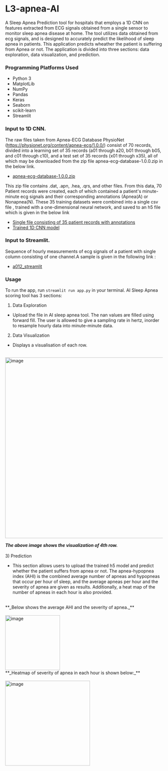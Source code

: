 # L3-apnea-AI

A Sleep Apnea Prediction tool for hospitals that employs a 1D CNN on features extracted from ECG signals obtained from a single sensor to monitor sleep apnea disease at home. The tool utilizes data obtained from ecg signals, and is designed to accurately predict the likelihood of sleep apnea in patients. 
This application predicts wheather the patient is suffering from Apnea or not. The application is divided into three sections: data exploration, data visualization, and prediction.


### Programming Platforms Used
* Python 3
* MatplotLib
* NumPy
* Pandas
* Keras
* Seaborn
* scikit-learn
* Streamlit




### Input to 1D CNN.
The raw files taken from Apnea-ECG Database PhysioNet (https://physionet.org/content/apnea-ecg/1.0.0/) consist of 70 records, divided into a learning set of 35 records (a01 through a20, b01 through b05, and c01 through c10), and a test set of 35 records (x01 through x35), all of which may be downloaded from the zip file apnea-ecg-database-1.0.0.zip in the below link.
- [apnea-ecg-database-1.0.0.zip](https://drive.google.com/file/d/1C-4Lu7l4rNwHMGQLqnV0vYkkNeUGgL3T/view?usp=sharing)


This zip file contains .dat, .apn, .hea, .qrs, and other files. From this data, 70 Patient records were created, each of which contained a patient's minute-minute ecg signals and their corresponding annotations (Apnea(A) or Nonapnea(N). These 35 training datasets were combined into a single csv file , trained with a one-dimensional neural network, and saved to an h5 file which is given in the below link


- [Single file consisting of 35 patient records with annotations](https://drive.google.com/file/d/1vIn_bFy7RmMbuSFIkDttiPKK9ph8_MQu/view?usp=sharing)
- [Trained 1D CNN model](https://drive.google.com/file/d/1pZ1YmZU8vLuCXVN9JJnhAIiemG_XzTmq/view?usp=sharing)




### Input to Streamlit.
Sequence of hourly measurements of ecg signals of a patient with single column consisting of one channel.A sample is given in the following link :
- [a012_streamlit](https://github.com/kxrtxkx/L3-apnea-AI/blob/main/a12_streamlit.csv)


### Usage
To run the app, run  `streamlit run app.py`  in your terminal.
AI Sleep Apnea scoring tool has 3 sections:
1) Data Exploration
 * Upload the file in AI sleep apnea tool. The nan values are filled using forward fill.
 The user is allowed to give a sampling rate in hertz, inorder to resample hourly data into minute-minute data.
 
2) Data Visualization
* Displays a visualisation of each row.
<br>

  <img width="577" alt="image" src="https://user-images.githubusercontent.com/64926313/220575867-169cdf9f-0cd6-4d7a-8fb3-8d58cce36b57.png">
  
 **_The above image shows the visualization of 4th row._**
<br>
<br>
3) Prediction
* This section allows users to upload the trained h5 model and predict whether the patient suffers from apnea or not. The apnea-hypopnea index (AHI) is the combined average number of apneas and hypopneas that occur per hour of sleep, and the average apneas per hour and the severity of apnea are given as results. Additionally, a heat map of the number of apneas in each hour is also provided.
<br>
**_Below shows the average AHI and the severity of apnea._**
 <br>
 <br>
<img width="175" alt="image" src="https://user-images.githubusercontent.com/64926313/221108800-ffdfebb2-8125-490c-a403-52b50947dd08.png"> <br>
**_Heatmap of severity of apnea in each hour is shown below:_**
<br>
<br>
<img width="271" alt="image" src="https://user-images.githubusercontent.com/64926313/221349721-340ddc3b-651d-44bd-b052-2697cdacf60b.png">

  

